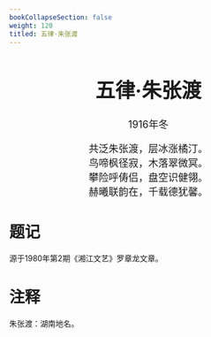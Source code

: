 ```yaml
---
bookCollapseSection: false
weight: 120
titled: 五律·朱张渡
---
```


<div align="center">

<font size="4">

# 五律·朱张渡
1916年冬

共泛朱张渡，层冰涨橘汀。  
鸟啼枫径寂，木落翠微冥。  
攀险呼俦侣，盘空识健翎。  
赫曦联韵在，千载德犹馨。

</font>

</div>

# 题记
源于1980年第2期《湘江文艺》罗章龙文章。

# 注释
朱张渡：湖南地名。
